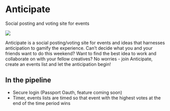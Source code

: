 # Anticipate
Social posting and voting site for events

![](https://www.dropbox.com/s/nokjw31r3l5xne6/anticipate_cropped.png?dl=0)

Anticipate is a social posting/voting site for events and ideas that harnesses anticipation to gamify the experience. Can’t decide what you and your friends want to do this weekend? Want to find the best idea to work and collaborate on with your fellow creatives? No worries - join Anticipate, create an events list and let the anticipation begin!

## In the pipeline
- Secure login (Passport Oauth, feature coming soon)
- Timer, events lists are timed so that event with the highest votes at the end of the time period wins
